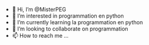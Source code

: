 - 👋 Hi, I’m @MisterPEG
- 👀 I’m interested in programmation en python
- 🌱 I’m currently learning la programmation en python
- 💞️ I’m looking to collaborate on programmation
- 📫 How to reach me ...

<!---
MisterPEG/MisterPEG is a ✨ special ✨ repository because its `README.md` (this file) appears on your GitHub profile.
You can click the Preview link to take a look at your changes.
--->
